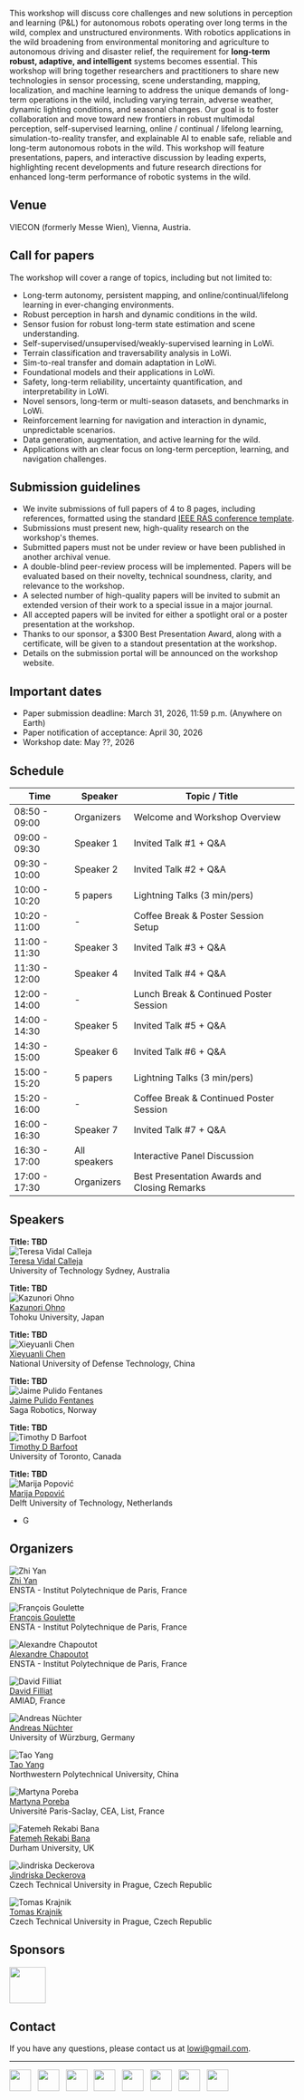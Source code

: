 This workshop will discuss core challenges and new solutions in perception and learning (P&L) for autonomous robots operating over long terms in the wild, complex and unstructured environments.
With robotics applications in the wild broadening from environmental monitoring and agriculture to autonomous driving and disaster relief, the requirement for **long-term robust, adaptive, and intelligent** systems becomes essential.
This workshop will bring together researchers and practitioners to share new technologies in sensor processing, scene understanding, mapping, localization, and machine learning to address the unique demands of long-term operations in the wild, including varying terrain, adverse weather, dynamic lighting conditions, and seasonal changes.
Our goal is to foster collaboration and move toward new frontiers in robust multimodal perception, self-supervised learning, online / continual / lifelong learning, simulation-to-reality transfer, and explainable AI to enable safe, reliable and long-term autonomous robots in the wild.
This workshop will feature presentations, papers, and interactive discussion by leading experts, highlighting recent developments and future research directions for enhanced long-term performance of robotic systems in the wild.

## Venue

VIECON (formerly Messe Wien), Vienna, Austria.

## Call for papers

The workshop will cover a range of topics, including but not limited to:
* Long-term autonomy, persistent mapping, and online/continual/lifelong learning in ever-changing environments.
* Robust perception in harsh and dynamic conditions in the wild.
* Sensor fusion for robust long-term state estimation and scene understanding.
* Self-supervised/unsupervised/weakly-supervised learning in LoWi.
* Terrain classification and traversability analysis in LoWi.
* Sim-to-real transfer and domain adaptation in LoWi.
* Foundational models and their applications in LoWi.
* Safety, long-term reliability, uncertainty quantification, and interpretability in LoWi.
* Novel sensors, long-term or multi-season datasets, and benchmarks in LoWi.
* Reinforcement learning for navigation and interaction in dynamic, unpredictable scenarios.
* Data generation, augmentation, and active learning for the wild.
* Applications with an clear focus on long-term perception, learning, and navigation challenges.

## Submission guidelines

* We invite submissions of full papers of 4 to 8 pages, including references, formatted using the standard [IEEE RAS conference template](https://ras.papercept.net/conferences/support/tex.php).
* Submissions must present new, high-quality research on the workshop's themes.
* Submitted papers must not be under review or have been published in another archival venue.
* A double-blind peer-review process will be implemented. Papers will be evaluated based on their novelty, technical soundness, clarity, and relevance to the workshop.
* A selected number of high-quality papers will be invited to submit an extended version of their work to a special issue in a major journal. <!-- * The best submissions will be invited to submit a full-length paper in a Special Issue of the [IEEE Transactions on Field Robotics](https://www.ieee-ras.org/publications/t-fr). -->
* All accepted papers will be invited for either a spotlight oral or a poster presentation at the workshop.
* Thanks to our sponsor, a $300 Best Presentation Award, along with a certificate, will be given to a standout presentation at the workshop. <!-- The award will be titled "ICRA 2026 Workshop on Long-Term Autonomy in the Wild: Best Presentation Award." -->
* Details on the submission portal will be announced on the workshop website.

## Important dates

* Paper submission deadline: March 31, 2026, 11:59 p.m. (Anywhere on Earth)
* Paper notification of acceptance:  April 30, 2026
* Workshop date: May ??, 2026

## Schedule

| **Time** | **Speaker** | **Topic / Title** |
| -------- | ----------- | ----------------- |
| 08:50 - 09:00 | Organizers   | Welcome and Workshop Overview                |
| 09:00 - 09:30 | Speaker 1    | Invited Talk #1 + Q&A                        |
| 09:30 - 10:00 | Speaker 2    | Invited Talk #2 + Q&A                        |
| 10:00 - 10:20 | 5 papers     | Lightning Talks (3 min/pers)                 |
| 10:20 - 11:00 | -            | Coffee Break & Poster Session Setup          |
| 11:00 - 11:30 | Speaker 3    | Invited Talk #3 + Q&A                        |
| 11:30 - 12:00 | Speaker 4    | Invited Talk #4 + Q&A                        |
| 12:00 - 14:00 | -            | Lunch Break & Continued Poster Session       |
| 14:00 - 14:30 | Speaker 5    | Invited Talk #5 + Q&A                        |
| 14:30 - 15:00 | Speaker 6    | Invited Talk #6 + Q&A                        |
| 15:00 - 15:20 | 5 papers     | Lightning Talks (3 min/pers)                 |
| 15:20 - 16:00 | -            | Coffee Break & Continued Poster Session      |
| 16:00 - 16:30 | Speaker 7    | Invited Talk #7 + Q&A                        |
| 16:30 - 17:00 | All speakers | Interactive Panel Discussion                 |
| 17:00 - 17:30 | Organizers   | Best Presentation Awards and Closing Remarks |

## Speakers

**Title: TBD**\
![Teresa Vidal Calleja](/images/Teresa_Vidal_Calleja.jpg)\
[Teresa Vidal Calleja](https://profiles.uts.edu.au/Teresa.VidalCalleja)\
University of Technology Sydney, Australia

**Title: TBD**\
![Kazunori Ohno](/images/Kazunori_Ohno.jpg)\
[Kazunori Ohno](https://www.r-info.tohoku.ac.jp/en/1dbca76142c072cb4a4403b1c317eb26.html)\
Tohoku University, Japan

**Title: TBD**\
![Xieyuanli Chen](/images/Xieyuanli_Chen.jpg)\
[Xieyuanli Chen](https://chen-xieyuanli.github.io/)\
National University of Defense Technology, China

**Title: TBD**\
![Jaime Pulido Fentanes](/images/Jaime_Pulido_Fentanes.jpg)\
[Jaime Pulido Fentanes](https://scholar.google.es/citations?user=rTntw-wAAAAJ)\
Saga Robotics, Norway

**Title: TBD**\
![Timothy D Barfoot](/images/Timothy_D_Barfoot.jpg)\
[Timothy D Barfoot](http://asrl.utias.utoronto.ca/~tdb/)\
University of Toronto, Canada

**Title: TBD**\
![Marija Popović](/images/Marija_Popovic.jpg)\
[Marija Popović](https://research.tudelft.nl/en/persons/m-popovic)\
Delft University of Technology, Netherlands

* G

## Organizers

![Zhi Yan](/images/Zhi_Yan.jpg)\
[Zhi Yan](https://yzrobot.github.io/)\
ENSTA - Institut Polytechnique de Paris, France

![François Goulette](/images/François_Goulette.jpg)\
[François Goulette](https://www.ensta-paris.fr/fr/francois-goulette)\
ENSTA - Institut Polytechnique de Paris, France

![Alexandre Chapoutot](/images/Alexandre_Chapoutot.jpg)\
[Alexandre Chapoutot](https://www.ensta-paris.fr/fr/alexandre-chapoutot)\
ENSTA - Institut Polytechnique de Paris, France

![David Filliat](/images/David_Filliat.jpg)\
[David Filliat](https://perso.ensta-paris.fr/~filliat/en/)\
AMIAD, France

![Andreas Nüchter](/images/Andreas_Nuchter.jpg)\
[Andreas Nüchter](https://www.informatik.uni-wuerzburg.de/robotics/team/nuechter/)\
University of Würzburg, Germany

![Tao Yang](/images/Tao_Yang.jpg)\
[Tao Yang](https://teacher.nwpu.edu.cn/yangtao2020.html)\
Northwestern Polytechnical University, China

![Martyna Poreba](/images/Martyna_Poreba.jpg)\
[Martyna Poreba](https://fr.linkedin.com/in/martynaporeba)\
Université Paris-Saclay, CEA, List, France

![Fatemeh Rekabi Bana](/images/Fatemeh_Rekabi_Bana.jpg)\
[Fatemeh Rekabi Bana](https://www.durham.ac.uk/staff/fatemeh-rekabi-bana/)\
Durham University, UK

![Jindriska Deckerova](/images/Jindriska_Deckerova.jpg)\
[Jindriska Deckerova](https://deckejin.github.io/)\
Czech Technical University in Prague, Czech Republic

![Tomas Krajnik](/images/Tomas_Krajnik.jpg)\
[Tomas Krajnik](https://chronorobotics.fel.cvut.cz/)\
Czech Technical University in Prague, Czech Republic

## Sponsors

<a href="https://www.nokov.com/"><img src="images/logo_nokov.png" height="64"></a>

## Contact

If you have any questions, please contact us at [lowi@gmail.com](mailto:lowi@gmail.com).

---

<a href="https://www.ensta.fr/"><img src="images/logo_ensta.png" height="38"></a>&nbsp;&nbsp;
<a href="https://www.hi-paris.fr/"><img src="images/logo_hiparis.png" height="38"></a>&nbsp;&nbsp;
<a href="https://www.uni-wuerzburg.de/"><img src="images/logo_wuerzburg.png" height="38"></a>&nbsp;&nbsp;
<a href="https://en.nwpu.edu.cn/"><img src="images/logo_nwpu.png" height="38"></a>&nbsp;&nbsp;
<a href="https://www.cea.fr/"><img src="images/logo_cea.png" height="38"></a>&nbsp;&nbsp;
<a href="https://www.durham.ac.uk/"><img src="images/logo_durham.png" height="38"></a>&nbsp;&nbsp;
<a href="https://www.cvut.cz/en"><img src="images/logo_cvut.png" height="38"></a>&nbsp;&nbsp;
<a href="https://chronorobotics.fel.cvut.cz/"><img src="images/logo_tomslab.png" height="38"></a>
